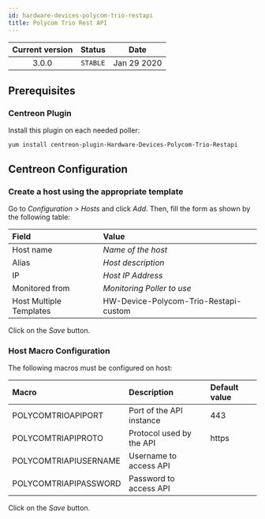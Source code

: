 ```yaml
---
id: hardware-devices-polycom-trio-restapi
title: Polycom Trio Rest API
---
```


| Current version | Status | Date |
| :-: | :-: | :-: |
| 3.0.0 | `STABLE` | Jan 29 2020 |

## Prerequisites

### Centreon Plugin

Install this plugin on each needed poller:

``` shell
yum install centreon-plugin-Hardware-Devices-Polycom-Trio-Restapi
```

## Centreon Configuration

### Create a host using the appropriate template

Go to *Configuration \> Hosts* and click *Add*. Then, fill the form as shown by the following table:

| Field                   | Value                                 |
| :---------------------- | :------------------------------------ |
| Host name               | *Name of the host*                    |
| Alias                   | *Host description*                    |
| IP                      | *Host IP Address*                     |
| Monitored from          | *Monitoring Poller to use*            |
| Host Multiple Templates | HW-Device-Polycom-Trio-Restapi-custom |

Click on the *Save* button.

### Host Macro Configuration

The following macros must be configured on host:

| Macro                 | Description              | Default value |
| :-------------------- | :----------------------- | :------------ |
| POLYCOMTRIOAPIPORT    | Port of the API instance | 443           |
| POLYCOMTRIAPIPROTO    | Protocol used by the API | https         |
| POLYCOMTRIAPIUSERNAME | Username to access API   |               |
| POLYCOMTRIAPIPASSWORD | Password to access API   |               |

Click on the *Save* button.


